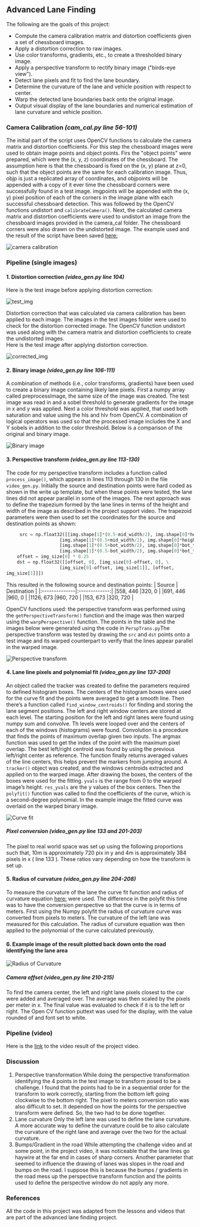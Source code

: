 ## Advanced Lane Finding

The following are the goals of this project:

* Compute the camera calibration matrix and distortion coefficients given a set of chessboard images.
* Apply a distortion correction to raw images.
* Use color transforms, gradients, etc., to create a thresholded binary image.
* Apply a perspective transform to rectify binary image ("birds-eye view").
* Detect lane pixels and fit to find the lane boundary.
* Determine the curvature of the lane and vehicle position with respect to center.
* Warp the detected lane boundaries back onto the original image.
* Output visual display of the lane boundaries and numerical estimation of lane curvature and vehicle position.

### Camera Calibration *(cam_cal.py line 56-101)*
The initial part of the script uses OpenCV functions to calculate the camera matrix and distortion coefficients. For this step the chessboard images were used to obtain image points and object points.
Firs the "object points" were prepared, which were the (x, y, z) coordinates of
the chessboard. The assumption here is that the chessboard is fixed on the (x,
y) plane at z=0, such that the object points are the same for each calibration
image. Thus, objp is just a replicated array of coordinates, and objpoints will
be appended with a copy of it ever time the chessboard corners were
successfully found in a test image.  imgpoints will be appended with the (x, y)
pixel position of each of the corners in the image plane with each successful
chessboard detection. This was followed by the OpenCV functions undistort and
`calibrateCamera()`. Next, the calculated camera matrix and distortion coefficients were used to undistort an image from the chessboard images provided in the camera_cal folder.  The chessboard corners were also drawn on the undistorted image.  The example used and the result of the script have been saved [here:](https://github.com/Eldurkar/CarND_Advanced-Lane-Lines_P2/tree/master/output_images/CameraCalibration)

![camera calibration](output_images/CameraCalibration/orig_undistort.jpg)

### Pipeline (single images)
#### 1. Distortion correction *(video_gen.py line 104)*
Here is the test image before applying distortion correction:

![test_img](output_images/DistortionCorrected/test1.jpg)

Distortion correction that was calculated via camera calibration has been applied to each image.  The images in the test images folder were used to check for the distortion corrected image.  The OpenCV function undistort was used along with the camera matrix and distortion coefficients to create the undistorted images.  
Here is the test image after applying distortion correction.

![corrected_img](output_images/DistortionCorrected/undistort0.jpg)

#### 2. Binary image *(video_gen.py line 106-111)*
A combination of methods (i.e., color transforms, gradients) have been used to create a binary image containing likely lane pixels.  First a numpy array called preprocessImage, the same size of the image was created. The test image was read in and a sobel threshold to generate gradients for the image in x and y was applied.  Next a color threshold was applied, that used both saturation and value using the hls and hlv from OpenCV. A combination of logical operators was used so that the processed image includes the X and Y sobels in addition to the color threshold. Below is a comparison of the original and binary image.

![Binary image](output_images/BinaryImage/orig_bin.jpg)

#### 3. Perspective transform *(video_gen.py line 113-130)*
The code for my perspective transform includes a function called
`process_image()`, which appears in lines 113 through 130 in the file
`video_gen.py`. Initially the source and destination points were hard coded as
shown in the write up template, but when these points were tested, the lane
lines did not appear parallel in some of the images.  The next approach was to
define the trapezium formed by the lane lines in terms of the height and width
of the image as described in the project support video.  The trapezoid
parameters were then used to set the coordinates for the source and destination
points as shown:

```python
     src = np.float32([[img.shape[1]*(0.5-mid_width/2), img.shape[0]*height_pct], \
                    [img.shape[1]*(0.5+mid_width/2), img.shape[0]*height_pct], \
                    [img.shape[1]*(0.5+bot_width/2), img.shape[0]*bot_trim], \
                    [img.shape[1]*(0.5-bot_width/2), img.shape[0]*bot_trim]])
    offset = img_size[0] * 0.25
    dst = np.float32([[offset, 0], [img_size[0]-offset, 0], \
                    [img_size[0]-offset, img_size[1]], [offset,
img_size[1]]])
```

This resulted in the following source and destination points:
| Source	| Destination	|
|:--------------|:-------------:|
|558, 446	|320, 0		|
|691, 446	|960, 0		|
|1126, 673	|960, 720	|
|153, 673	|320, 720	|

OpenCV functions used: the perspective transform was performed using the
`getPerspectiveTransform()` function and the image was then warped using the
`warpPerspective()` function. The points in the table and the images below were
generated using the code in `PerspTrans.py`The perspective transform was tested by drawing
the `src` and `dst` points onto a test image and its warped counterpart to verify that the lines appear parallel in the warped image.

![Perspective transform](output_images/PerspectiveTransform/orig_PerspTrans.jpg)

#### 4. Lane line pixels and polynomial fit *(video_gen.py line 137-200)* 
An object called the tracker was created to define the parameters required to
defined histogram boxes. The centers of the histogram boxes were used for the
curve fit and the points were averaged to get a smooth line.  Then there’s a
function called `find_window_centroids()` for finding and storing the lane segment positions. The left and right window centers are stored at each level.  The starting position for the left and right lanes were found using numpy sum and convolve. Th levels were looped over and the centers of each of the windows (histograms) were found. Convolution is a procedure that finds the points of maximum overlap given two inputs. The argmax function was used to get the index of the point with the maximum pixel overlap.
The best left/right centroid was found by using the previous left/right center as reference. 
The function finally returns averaged values of the line centers, this helps
prevent the markers from jumping around.  A `tracker()` object was created, and the windows centroids extracted and applied on to the warped image. After drawing the boxes, the centers of the boxes were used for the fitting. 
`yvals` is the range from 0 to the warped image’s height.  `res_yvals` are the
y values of the box centers. Then the `polyfit()` function was called to find the coefficients of the curve, which is a second-degree polynomial. In the example image the fitted curve was overlaid on the warped binary image.

![Curve fit](output_images/Polyfit/orig_CurveFit.jpg)

##### Pixel conversion *(video_gen.py line 133 and 201-203)*
The pixel to real world space was set up using the following proportions such that, 10m is approximately 720 pix in y and 4m is approximately 384 pixels in x ( line 133 ).  These ratios vary depending on how the transform is set up.  

#### 5. Radius of curvature *(video_gen.py line 204-208)*
To measure the curvature of the lane the curve fit function and radius of
curvature equation
[here:](https://www.intmath.com/applications-differentiation/8-radius-curvature.php) were used.  The difference in the polyfit this time was to have the conversion perspective so that the curve is in terms of meters. First using the Numpy polyfit the radius of curvature curve was converted from pixels to meters.  The curvature of the left lane was measured for this calculation. The radius of curvature equation was then applied to the polynomial of the curve calculated previously.

#### 6. Example image of the result plotted back down onto the road identifying the lane area

![Radius of Curvature](output_images/RadiusOfCurv_Offset/tracked2.jpg)

##### Camera offset *(video_gen.py line 210-215)*
To find the camera center, the left and right lane pixels closest to the car were added and averaged over.  The average was then scaled by the pixels per meter in x. The final value was evaluated to check if it is to the left or right. The Open CV function puttext was used for the display, with the value rounded of and font set to white.

### Pipeline (video)
Here is the [link](output1_tracked.mp4) to the video result of the project video.

### Discussion
1.  Perspective transformation
While doing the perspective transformation identifying the 4 points in the test image to transform posed to be a challenge.  I found that the points had to be in a sequential order for the transform to work correctly, starting from the bottom left going clockwise to the bottom right.
The pixel to meters conversion ratio was also difficult to set.  It depended on how the points for the perspective transform were defined.  So, the two had to be done together.
2.  Lane curvature
Only the left lane was used to define the lane curvature. A more accurate way to define the curvature could be to also calculate the curvature of the right lane and average over the two for the actual curvature.
3.  Bumps/Gradient in the road
While attempting the challenge video and at some point, in the project video, it was noticeable that the lane lines go haywire at the far end in cases of sharp corners. Another parameter that seemed to influence the drawing of lanes was slopes in the road and bumps on the road. I suppose this is because the bumps / gradients in the road mess up the perspective transform function and the points used to define the perspective window do not apply any more.

### References
All the code in this project was adapted from the lessons and videos that are
part of the advanced lane finding project. 
